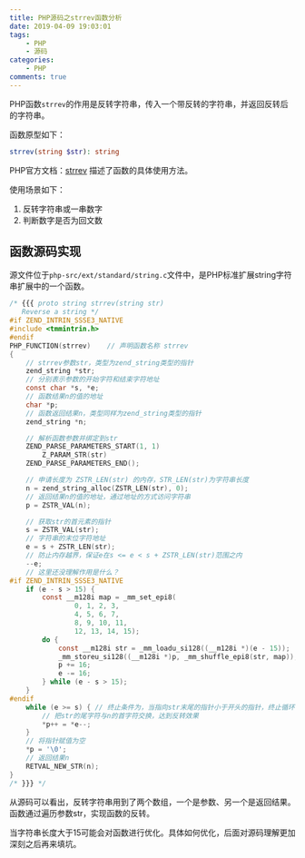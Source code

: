 ```yaml
---
title: PHP源码之strrev函数分析
date: 2019-04-09 19:03:01
tags:
    - PHP
    - 源码
categories:
    - PHP
comments: true
---
```


PHP函数`strrev`的作用是反转字符串，传入一个带反转的字符串，并返回反转后的字符串。

<!-- more -->

函数原型如下：
```php
strrev(string $str): string
```

PHP官方文档：[strrev](https://www.php.net/manual/en/function.strrev.php) 描述了函数的具体使用方法。

使用场景如下：
1. 反转字符串或一串数字
2. 判断数字是否为回文数

## 函数源码实现

源文件位于`php-src/ext/standard/string.c`文件中，是PHP标准扩展string字符串扩展中的一个函数。

```c
/* {{{ proto string strrev(string str)
   Reverse a string */
#if ZEND_INTRIN_SSSE3_NATIVE
#include <tmmintrin.h>
#endif
PHP_FUNCTION(strrev)    // 声明函数名称 strrev
{
    // strrev参数str，类型为zend_string类型的指针
    zend_string *str;
    // 分别表示参数的开始字符和结束字符地址
    const char *s, *e;
    // 函数结果n的值的地址
    char *p;
    // 函数返回结果n，类型同样为zend_string类型的指针
    zend_string *n;

    // 解析函数参数并绑定到str
    ZEND_PARSE_PARAMETERS_START(1, 1)
        Z_PARAM_STR(str)
    ZEND_PARSE_PARAMETERS_END();

    // 申请长度为 ZSTR_LEN(str) 的内存，STR_LEN(str)为字符串长度
    n = zend_string_alloc(ZSTR_LEN(str), 0);
    // 返回结果n的值的地址，通过地址的方式访问字符串
    p = ZSTR_VAL(n);

    // 获取str的首元素的指针
    s = ZSTR_VAL(str);
    // 字符串的末位字符地址
    e = s + ZSTR_LEN(str);
    // 防止内存越界，保证e在s <= e < s + ZSTR_LEN(str)范围之内
    --e;
    // 这里还没理解作用是什么？
#if ZEND_INTRIN_SSSE3_NATIVE
    if (e - s > 15) {
        const __m128i map = _mm_set_epi8(
                0, 1, 2, 3,
                4, 5, 6, 7,
                8, 9, 10, 11,
                12, 13, 14, 15);
        do {
            const __m128i str = _mm_loadu_si128((__m128i *)(e - 15));
            _mm_storeu_si128((__m128i *)p, _mm_shuffle_epi8(str, map));
            p += 16;
            e -= 16;
        } while (e - s > 15);
    }
#endif
    while (e >= s) { // 终止条件为，当指向str末尾的指针小于开头的指针，终止循环
        // 把str的尾字符与n的首字符交换，达到反转效果
        *p++ = *e--;
    }
    // 将指针赋值为空
    *p = '\0';
    // 返回结果n
    RETVAL_NEW_STR(n);
}
/* }}} */
```

从源码可以看出，反转字符串用到了两个数组，一个是参数、另一个是返回结果。函数通过遍历参数str，实现函数的反转。

当字符串长度大于15可能会对函数进行优化。具体如何优化，后面对源码理解更加深刻之后再来填坑。